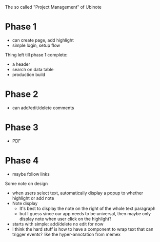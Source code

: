 The so called "Project Management" of Ubinote


# Phase 1
- can create page, add highlight
- simple login, setup flow

Thing left till phase 1 complete:
- a header
- search on data table
- production build


# Phase 2
- can add/edit/delete comments

# Phase 3
- PDF

# Phase 4
- maybe follow links

Some note on design
- when users select text, automatically display a popup to whether highlight or add note
- Note display
  - It's best to display the note on the right of the whole text paragraph
  - but I guess since our app needs to be universal, then maybe only display note when user click on the highlight?
- starts with simple: add/delete no edit for now
- I think the hard stuff is how to have a component to wrap text that can trigger events? like the hyper-annotation from memex
